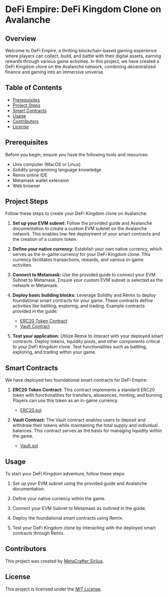 # DeFi Empire: DeFi Kingdom Clone on Avalanche

## Overview

Welcome to DeFi Empire, a thrilling blockchain-based gaming experience where players can collect, build, and battle with their digital assets, earning rewards through various game activities. In this project, we have created a DeFi Kingdom clone on the Avalanche network, combining decentralized finance and gaming into an immersive universe.

## Table of Contents

- [Prerequisites](#prerequisites)
- [Project Steps](#project-steps)
- [Smart Contracts](#smart-contracts)
- [Usage](#usage)
- [Contributors](#contributors)
- [License](#license)

## Prerequisites

Before you begin, ensure you have the following tools and resources:

- Unix computer (MacOS or Linux)
- Solidity programming language knowledge
- Remix online IDE
- Metamask wallet extension
- Web browser

## Project Steps

Follow these steps to create your DeFi Kingdom clone on Avalanche:

1. **Set up your EVM subnet:** Follow the provided guide and Avalanche documentation to create a custom EVM subnet on the Avalanche network. This enables low-fee deployment of your smart contracts and the creation of a custom token.

2. **Define your native currency:** Establish your own native currency, which serves as the in-game currency for your DeFi Kingdom clone. This currency facilitates transactions, rewards, and various in-game activities.

3. **Connect to Metamask:** Use the provided guide to connect your EVM Subnet to Metamask. Ensure your custom EVM subnet is selected as the network in Metamask.

4. **Deploy basic building blocks:** Leverage Solidity and Remix to deploy foundational smart contracts for your game. These contracts define activities like battling, exploring, and trading. Example contracts provided in the guide:

   - [ERC20 Token Contract](contracts/ERC20.sol)
   - [Vault Contract](contracts/Vault.sol)

5. **Test your application:** Utilize Remix to interact with your deployed smart contracts. Deploy tokens, liquidity pools, and other components critical to your DeFi Kingdom clone. Test functionalities such as battling, exploring, and trading within your game.

## Smart Contracts

We have deployed two foundational smart contracts for DeFi Empire:

1. **ERC20 Token Contract:** This contract implements a standard ERC20 token with functionalities for transfers, allowances, minting, and burning. Players can use this token as an in-game currency.

   - [ERC20.sol](contracts/ERC20.sol)

2. **Vault Contract:** The Vault contract enables users to deposit and withdraw their tokens while maintaining the total supply and individual balances. This contract serves as the basis for managing liquidity within the game.

   - [Vault.sol](contracts/Vault.sol)

## Usage

To start your DeFi Kingdom adventure, follow these steps:

1. Set up your EVM subnet using the provided guide and Avalanche documentation.

2. Define your native currency within the game.

3. Connect your EVM Subnet to Metamask as outlined in the guide.

4. Deploy the foundational smart contracts using Remix.

5. Test your DeFi Kingdom clone by interacting with the deployed smart contracts through Remix.

## Contributors

This project was created by [MetaCrafter Sirilux](https://twitter.com/AadityaChandan1).

## License

This project is licensed under the [MIT License](LICENSE).


